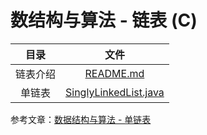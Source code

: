 # 数结构与算法 - 链表 (C)

|   目录   |                             文件                             |
| :------: | :----------------------------------------------------------: |
| 链表介绍 | [README.md](https://github.com/jesspig/data-structures-and-algorithms/blob/main/linked-list/README.md) |
|  单链表  | [SinglyLinkedList.java](https://github.com/jesspig/data-structures-and-algorithms/blob/main/linked-list/Java/SinglyLinkedList.java) |

参考文章：[数据结构与算法 - 单链表](http://jesspig.github.io/blog/2022/04/17/184139/9b23354010ea/)

